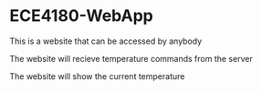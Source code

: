 # ECE4180-WebApp

This is a website that can be accessed by anybody

The website will recieve temperature commands from the server

The website will show the current temperature
